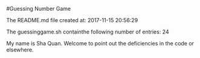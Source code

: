 #Guessing Number Game

The README.md file created at:
2017-11-15 20:56:29

The guessinggame.sh containthe following number of entries:
24

My name is Sha Quan. Welcome to point out the deficiencies in the code or elsewhere.
